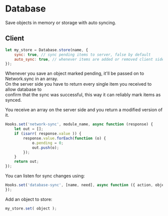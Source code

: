 # Database
Save objects in memory or storage with auto syncing.

## Client
```js
let my_store = Database.store(name, {
	sync: true, // sync pending items to server, false by default
	auto_sync: true, // whenever items are added or removed client side, false by default
});
```

Whenever you save an object marked pending, it'll be passed on to Network.sync in an array.  
On the server side you have to return every single item you received to allow database to  
confirm that the sync was successful, this way it can reliably mark items as synced.

You receive an array on the server side and you return a modified version of it.

```js
Hooks.set('network-sync', module_name, async function (response) {
	let out = [];
	if (isarr( response.value )) {
		response.value.forEach(function (o) {
			o.pending = 0;
			out.push(o);
		});
	}
	return out;
});
```


You can listen for sync changes using:

```js
Hooks.set('database-sync', [name, need], async function ({ action, object }) {
});
```

Add an object to store:
```js
my_store.set( object );
```

